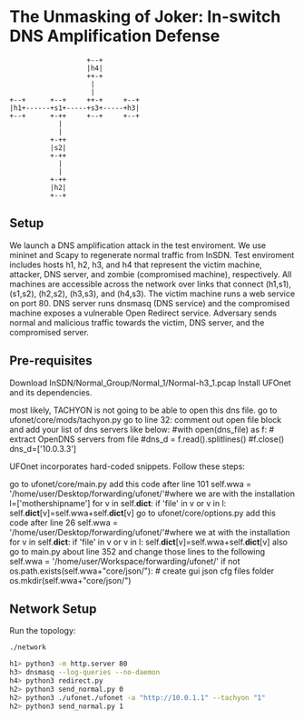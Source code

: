 # The Unmasking of Joker: In-switch DNS Amplification Defense

```
                   +--+
                   |h4|
                   ++-+
                    |
                    |
+--+      +--+     ++-+     +--+
|h1+------+s1+-----+s3+-----+h3|
+--+      +-++     +--+     +--+
            |
            |
          +-++
          |s2|
          +-++
            |
            |
          +-++
          |h2|
          +--+
```

## Setup

We launch a DNS amplification attack in the test enviroment. We use mininet and Scapy to regenerate normal traffic from InSDN. Test enviroment includes hosts h1, h2, h3, and h4 that represent
the victim machine, attacker, DNS server, and zombie (compromised machine), respectively. All machines are accessible across the network over links that connect (h1,s1), (s1,s2), (h2,s2), (h3,s3),
and (h4,s3). The victim machine runs a web service on port 80. DNS server runs dnsmasq (DNS service) and the compromised machine exposes a vulnerable Open Redirect service. Adversary sends normal and malicious traffic towards the victim, DNS server, and the compromised server.


## Pre-requisites

Download InSDN/Normal_Group/Normal_1/Normal-h3_1.pcap
Install UFOnet and its dependencies.

most likely, TACHYON is not going to be able to open this dns file.
go to ufonet/core/mods/tachyon.py
go to line 32:
comment out open file block and add your list of dns servers like below:
        #with open(dns_file) as f: # extract OpenDNS servers from file
            #dns_d = f.read().splitlines() 
        #f.close()
        dns_d=['10.0.3.3']

UFOnet incorporates hard-coded snippets. Follow these steps:

go to ufonet/core/main.py
add this code after line 101
self.wwa = '/home/user/Desktop/forwarding/ufonet/'#where we are with the installation
        l=['mothershipname']
        for v in self.__dict__:
            if 'file' in v or v in l:
                self.__dict__[v]=self.wwa+self.__dict__[v]
go to ufonet/core/options.py
add this code after line 26
self.wwa = '/home/user/Desktop/forwarding/ufonet/'#where we at with the installation
        for v in self.__dict__:
            if 'file' in v or v in l:
                self.__dict__[v]=self.wwa+self.__dict__[v]
also go to main.py about line 352 and change those lines to the following
self.wwa = '/home/user/Workspace/forwarding/ufonet/'
if not os.path.exists(self.wwa+"core/json/"): # create gui json cfg files folder
    os.mkdir(self.wwa+"core/json/")

## Network Setup

Run the topology:
```bash
./network
```

```bash
h1> python3 -m http.server 80
h3> dnsmasq --log-queries --no-daemon
h4> python3 redirect.py
h2> python3 send_normal.py 0
h2> python3 ./ufonet./ufonet -a "http://10.0.1.1" --tachyon "1"
h2> python3 send_normal.py 1
``` 